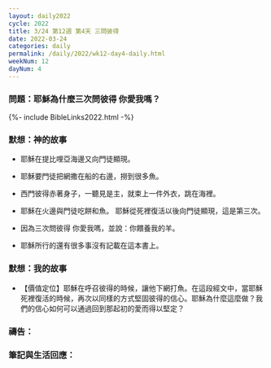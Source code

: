 ```yaml
---
layout: daily2022
cycle: 2022
title: 3/24 第12週 第4天 三問彼得
date: 2022-03-24
categories: daily
permalink: /daily/2022/wk12-day4-daily.html
weekNum: 12
dayNum: 4
---
```


### 問題：耶穌為什麼三次問彼得 你愛我嗎？

{%- include BibleLinks2022.html -%}

### 默想：神的故事
+ 耶穌在提比哩亞海邊又向門徒顯現。

+ 耶穌要門徒把網撒在船的右邊，撈到很多魚。

+ 西門彼得赤著身子，一聽見是主，就束上一件外衣，跳在海裡。

+ 耶穌在火邊與門徒吃餅和魚。 耶穌從死裡復活以後向門徒顯現，這是第三次。

+ 因為三次問彼得 你愛我嗎，並說：你餵養我的羊。

+ 耶穌所行的還有很多事沒有記載在這本書上。


### 默想：我的故事
+ 【價值定位】耶穌在呼召彼得的時候，讓他下網打魚。在這段經文中，當耶穌死裡復活的時候，再次以同樣的方式堅固彼得的信心。耶穌為什麼這麼做？我們的信心如何可以通過回到那起初的愛而得以堅定？


### 禱告：

### 筆記與生活回應：

